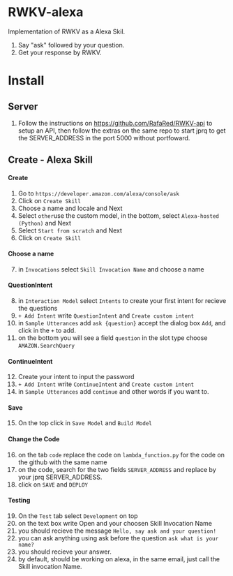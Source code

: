 # RWKV-alexa

Implementation of RWKV as a Alexa Skil.


1. Say "ask" followed by your question.
2. Get your response by RWKV.

# Install

## Server

1. Follow the instructions on https://github.com/RafaRed/RWKV-api to setup an API,
then follow the extras on the same repo to start jprq to get the SERVER_ADDRESS in the port 5000 without portfoward.

## Create - Alexa Skill

#### Create
1. Go to `https://developer.amazon.com/alexa/console/ask`
2. Click on `Create Skill`
3. Choose a name and locale and Next
4. Select `other`use the custom model, in the bottom, select `Alexa-hosted (Python)` and Next
5. Select `Start from scratch` and Next
6. Click on `Create Skill`

#### Choose a name
7. in `Invocations` select `Skill Invocation Name` and choose a name

#### QuestionIntent
8. in `Interaction Model` select `Intents` to create your first intent for recieve the questions
9. `+ Add Intent` write `QuestionIntent` and `Create custom intent`
10. in `Sample Utterances` add `ask {question}` accept the dialog box `Add`, and click in the `+` to add.
11. on the bottom you will see a field `question` in the slot type choose `AMAZON.SearchQuery`


#### ContinueIntent
12. Create your intent to input the password
13. `+ Add Intent` write `ContinueIntent` and `Create custom intent`
14. in `Sample Utterances` add `continue` and other words if you want to.

#### Save
15. On the top click in `Save Model` and `Build Model`

#### Change the Code
16. on the tab `code` replace the code on `lambda_function.py` for the code on the github with the same name
17. on the code, search for the two fields `SERVER_ADDRESS` and replace by your jprq SERVER_ADDRESS.
18. click on `SAVE` and `DEPLOY`

#### Testing
19. On the `Test` tab select `Development` on top
20. on the text box write Open and your choosen Skill Invocation Name
21. you should recieve the message `Hello, say ask and your question!`
22. you can ask anything using ask before the question `ask what is your name?`
23. you should recieve your answer.
24. by default, should be working on alexa, in the same email, just call the Skill invocation Name.